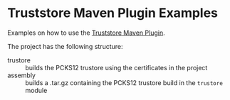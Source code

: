 Truststore Maven Plugin Examples
================================

Examples on how to use the [Truststore Maven Plugin](https://marschall.github.io/truststore-maven-plugin/).

The project has the following structure:

<dl>
<dt>trustore</dt>
<dd>builds the PCKS12 trustore using the certificates in the project</dd>
<dt>assembly</dt>
<dd>builds a .tar.gz containing the PCKS12 trustore build in the <code>trustore</code> module</dd>
</dl>

